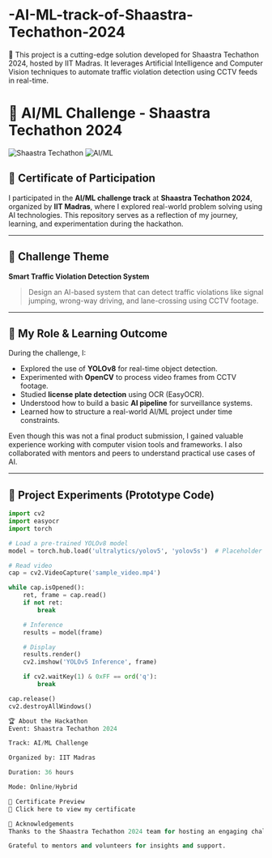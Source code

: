 # -AI-ML-track-of-Shaastra-Techathon-2024
🚦 This project is a cutting-edge solution developed for Shaastra Techathon 2024, hosted by IIT Madras. It leverages Artificial Intelligence and Computer Vision techniques to automate traffic violation detection using CCTV feeds in real-time.
# 🚦 AI/ML Challenge - Shaastra Techathon 2024

![Shaastra Techathon](https://img.shields.io/badge/Shaastra%20Techathon-2024-blue?style=flat-square)
![AI/ML](https://img.shields.io/badge/Domain-AI%2FML-green?style=flat-square)

## 📜 Certificate of Participation

I participated in the **AI/ML challenge track** at **Shaastra Techathon 2024**, organized by **IIT Madras**, where I explored real-world problem solving using AI technologies. This repository serves as a reflection of my journey, learning, and experimentation during the hackathon.

---

## 🎯 Challenge Theme

**Smart Traffic Violation Detection System**

> Design an AI-based system that can detect traffic violations like signal jumping, wrong-way driving, and lane-crossing using CCTV footage.

---

## 🧠 My Role & Learning Outcome

During the challenge, I:

- Explored the use of **YOLOv8** for real-time object detection.
- Experimented with **OpenCV** to process video frames from CCTV footage.
- Studied **license plate detection** using OCR (EasyOCR).
- Understood how to build a basic **AI pipeline** for surveillance systems.
- Learned how to structure a real-world AI/ML project under time constraints.

Even though this was not a final product submission, I gained valuable experience working with computer vision tools and frameworks. I also collaborated with mentors and peers to understand practical use cases of AI.

---

## 🧪 Project Experiments (Prototype Code)

```python
import cv2
import easyocr
import torch

# Load a pre-trained YOLOv8 model
model = torch.hub.load('ultralytics/yolov5', 'yolov5s')  # Placeholder for yolov8

# Read video
cap = cv2.VideoCapture('sample_video.mp4')

while cap.isOpened():
    ret, frame = cap.read()
    if not ret:
        break

    # Inference
    results = model(frame)

    # Display
    results.render()
    cv2.imshow('YOLOv5 Inference', frame)

    if cv2.waitKey(1) & 0xFF == ord('q'):
        break

cap.release()
cv2.destroyAllWindows()

🏆 About the Hackathon
Event: Shaastra Techathon 2024

Track: AI/ML Challenge

Organized by: IIT Madras

Duration: 36 hours

Mode: Online/Hybrid

📁 Certificate Preview
📄 Click here to view my certificate

🙌 Acknowledgements
Thanks to the Shaastra Techathon 2024 team for hosting an engaging challenge.

Grateful to mentors and volunteers for insights and support.
